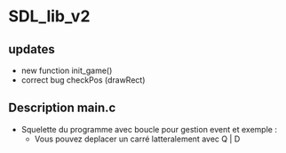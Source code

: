# SDL_lib_v2

## updates
- new function init_game()
- correct bug checkPos (drawRect)
## Description main.c
- Squelette du programme avec boucle pour gestion event et exemple  :
  - Vous pouvez deplacer un carré latteralement avec Q | D